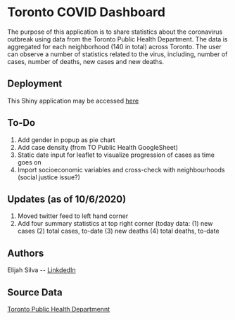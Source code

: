 # Toronto COVID Dashboard

The purpose of this application is to share statistics about the coronavirus outbreak using data from the Toronto Public Health Department. The data is aggregated for each neighborhood (140 in total) across Toronto.
The user can observe a number of statistics related to the virus, including, number of cases, number of deaths, new cases and new deaths.

## Deployment

This Shiny application may be accessed [here](https://elisilva.shinyapps.io/TOcovid/)

## To-Do

1. Add gender in popup as pie chart
2. Add case density (from TO Public Health GoogleSheet)
3. Static date input for leaflet to visualize progression of cases as time goes on
4. Import socioeconomic variables and cross-check with neighbourhoods (social justice issue?)

## Updates (as of 10/6/2020)
1. Moved twitter feed to left hand corner
2. Add four summary statistics at top right corner (today data: (1) new cases (2) total cases, to-date (3) new deaths (4) total deaths, to-date

## Authors

Elijah Silva -- [LinkdedIn](https://www.linkedin.com/in/elijahsilva/)

## Source Data

[Toronto Public Health Departmennt](https://open.toronto.ca/dataset/covid-19-cases-in-toronto/)
